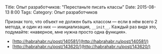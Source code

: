 Title: Опыт разработчиков: "Перестаньте писать классы"
Date: 2015-08-13 8:00
Tags: 
Category: Опыт разработчиков


Признак того, что объект не должен быть классом — если в нём всего 2 метода, и один из них — инициализация, ```__init__```. Каждый раз видя это, подумайте: «наверное, мне нужна просто одна функция».

- [http://habrahabr.ru/post/140581/](http://habrahabr.ru/post/140581/)
- [http://habrahabr.ru/post/143620/](http://habrahabr.ru/post/143620/)